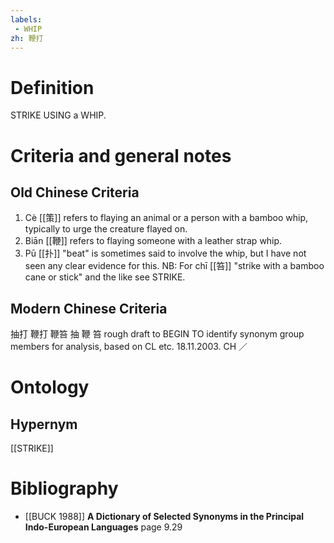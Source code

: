 ```yaml
---
labels: 
 - WHIP
zh: 鞭打 
---
```


# Definition
STRIKE USING a WHIP.
# Criteria and general notes
## Old Chinese Criteria
1. Cè [[策]] refers to flaying an animal or a person with a bamboo whip, typically to urge the creature flayed on.
2. Biān [[鞭]] refers to flaying someone with a leather strap whip.
3. Pū [[扑]] "beat" is sometimes said to involve the whip, but I have not seen any clear evidence for this.
NB: For chī [[笞]] "strike with a bamboo cane or stick" and the like see STRIKE.
## Modern Chinese Criteria
抽打
鞭打
鞭笞
抽
鞭
笞
rough draft to BEGIN TO identify synonym group members for analysis, based on CL etc. 18.11.2003. CH ／
# Ontology

## Hypernym
[[STRIKE]]
# Bibliography
- [[BUCK 1988]]
**A Dictionary of Selected Synonyms in the Principal Indo-European Languages** page 9.29
